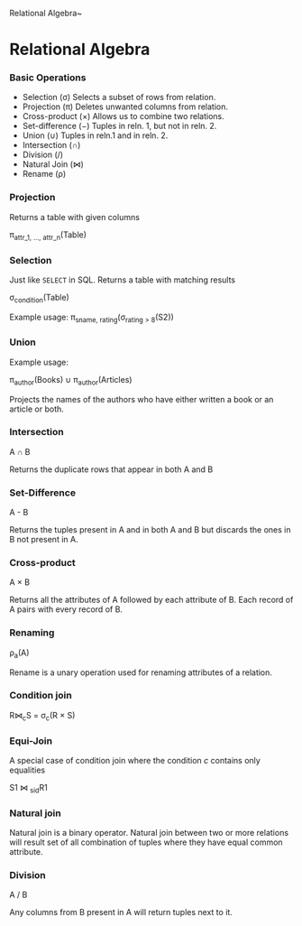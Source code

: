 Relational Algebra~

# Relational Algebra

### Basic Operations

- Selection (σ) Selects a subset of rows from relation.
- Projection (π) Deletes unwanted columns from relation.
- Cross-product (×) Allows us to combine two relations.
- Set-difference (−) Tuples in reln. 1, but not in reln. 2.
- Union (∪) Tuples in reln.1 and in reln. 2.
- Intersection (∩) 
- Division (/)
- Natural Join (⋈)
- Rename (ρ)

### Projection

Returns a table with given columns 

π<sub>attr_1, ..., attr_n</sub>(Table)

### Selection

Just like `SELECT` in SQL. Returns a table with matching results

σ<sub>condition</sub>(Table)

Example usage: π<sub>sname, rating</sub>(σ<sub>rating > 8</sub>(S2))

### Union

Example usage:
 
π<sub>author</sub>(Books) ∪ π<sub>author</sub>(Articles)
    
Projects the names of the authors who have either written a book or an article or both.

### Intersection

A ∩ B
 
Returns the duplicate rows that appear in both A and B

### Set-Difference 

A - B 

Returns the tuples present in A and in both A and B but discards the ones in B not present in A. 

### Cross-product

A × B 

Returns all the attributes of A followed by each attribute of B. Each record of A pairs with every
record of B. 

### Renaming

ρ<sub>a</sub>(A)

Rename is a unary operation used for renaming attributes of a relation.

### Condition join

R⋈<sub>c</sub>S = σ<sub>c</sub>(R × S)

### Equi-Join

A special case of condition join where the condition *c* contains only equalities

S1 ⋈ <sub>sid</sub>R1

### Natural join

Natural join is a binary operator. Natural join between two or more relations will
result set of all combination of tuples where they have equal common attribute.

### Division

A / B 

Any columns from B present in A will return tuples next to it.  